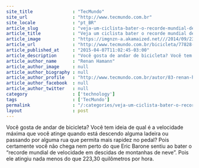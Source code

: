 ```yaml
---
site_title               : "TecMundo"
site_url                 : "http://www.tecmundo.com.br"
site_locale              : "pt_BR"
article_slug             : "veja-um-ciclista-bater-o-recorde-mundial-de-velocidade-na-neve-a-223-km-h"
article_title            : "Veja um ciclista bater o recorde mundial de velocidade na neve a 223 km/h"
article_image            : "https://imgnzn-a.akamaized.net///2014/09/23/23141056881461-t1200x480.jpg"
article_url              : "http://www.tecmundo.com.br/bicicleta/77828-veja-ciclista-bater-recorde-mundial-velocidade-neve-223-km-h.htm"
article_published_at     : "2015-04-07T11:02:45-03:00"
article_description      : "Você gosta de andar de bicicleta? Você tem ideia de qual é a velocidade máxima que você atinge quando está descendo alguma ladeira ou passando por alguma rua que permita mais rapidez no pedal? Pois certamente você não chega nem perto do que Eric Barone sentiu ao bater o “recorde mundial de velocidade em descidas de montanhas de neve”. Pois ele atingiu nada menos do que 223,30 quilômetros por hora."
article_author_name      : "Renan Hamann"
article_author_image     : null
article_author_biography : null
article_author_profile   : "http://www.tecmundo.com.br/autor/83-renan-hamann/"
article_author_facebook  : null
article_author_twitter   : null
category                 : ['technology']
tags                     : ['TecMundo']
permalink                : "/:categories/veja-um-ciclista-bater-o-recorde-mundial-de-velocidade-na-neve-a-223-km-h/"
layout                   : post
---
```


Você gosta de andar de bicicleta? Você tem ideia de qual é a velocidade máxima que você atinge quando está descendo alguma ladeira ou passando por alguma rua que permita mais rapidez no pedal? Pois certamente você não chega nem perto do que Eric Barone sentiu ao bater o “recorde mundial de velocidade em descidas de montanhas de neve”. Pois ele atingiu nada menos do que 223,30 quilômetros por hora.

